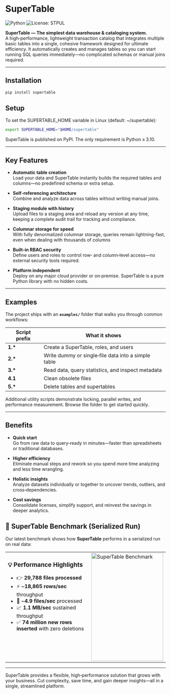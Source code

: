 # SuperTable

![Python](https://img.shields.io/badge/python-3.10+-blue)
![License: STPUL](https://img.shields.io/badge/license-STPUL-blue)

**SuperTable — The simplest data warehouse & cataloging system.**  
A high‑performance, lightweight transaction catalog that integrates multiple
basic tables into a single, cohesive framework designed for ultimate
efficiency.
It automatically creates and manages tables so you can start running SQL queries
immediately—no complicated schemas or manual joins required.


---

## Installation

```bash
pip install supertable
```

## Setup
To set the SUPERTABLE_HOME variable in Linux (default: ~/supertable):
```bash
export SUPERTABLE_HOME="$HOME/supertable"
```

SuperTable is published on PyPI. The only requirement is Python ≥ 3.10.

---

## Key Features

- **Automatic table creation**  
  Load your data and SuperTable instantly builds the required tables and
  columns—no predefined schema or extra setup.

- **Self‑referencing architecture**  
  Combine and analyze data across tables without writing manual joins.

- **Staging module with history**  
  Upload files to a staging area and reload any version at any time, keeping a
  complete audit trail for tracking and compliance.

- **Columnar storage for speed**  
  With fully denormalized columnar storage, queries remain lightning-fast, 
  even when dealing with thousands of columns

- **Built‑in RBAC security**  
  Define users and roles to control row‑ and column‑level access—no external
  security tools required.

- **Platform independent**  
  Deploy on any major cloud provider or on‑premise. SuperTable is a pure Python
  library with no hidden costs.

---

## Examples

The project ships with an **`examples/`** folder that walks you through common
workflows:

| Script prefix | What it shows |
|---------------|---------------|
| **1.\*** | Create a SuperTable, roles, and users |
| **2.\*** | Write dummy or single‑file data into a simple table |
| **3.\*** | Read data, query statistics, and inspect metadata |
| **4.1**   | Clean obsolete files |
| **5.\*** | Delete tables and supertables |

Additional utility scripts demonstrate locking, parallel writes, and
performance measurement. Browse the folder to get started quickly.

---

## Benefits

- **Quick start**  
  Go from raw data to query‑ready in minutes—faster than spreadsheets or
  traditional databases.

- **Higher efficiency**  
  Eliminate manual steps and rework so you spend more time analyzing and less
  time wrangling.

- **Holistic insights**  
  Analyze datasets individually or together to uncover trends, outliers, and
  cross‑dependencies.

- **Cost savings**  
  Consolidate licenses, simplify support, and reinvest the savings in deeper
  analytics.



## 🚀 SuperTable Benchmark (Serialized Run)

Our latest benchmark shows how **SuperTable** performs in a serialized run on real data:

<table>
<tr>
<td valign="top">

<h3>💡 Performance Highlights</h3>

<ul>
  <li>👉 <b>29,788 files processed</b></li>
  <li>⚡ ~<b>18,865 rows/sec</b> throughput</li>
  <li>📂 ~<b>4.9 files/sec</b> processed</li>
  <li>📈 <b>1.1 MB/sec</b> sustained throughput</li>
  <li>✅ <b>74 million new rows inserted</b> with zero deletions</li>
</ul>

</td>
<td valign="top">

<img width="226" height="340" alt="SuperTable Benchmark" src="https://github.com/user-attachments/assets/b53ace69-098c-4953-b18a-460571e15da5" />

</td>
</tr>
</table>


---

SuperTable provides a flexible, high‑performance solution that grows with your
business. Cut complexity, save time, and gain deeper insights—all in a single,
streamlined platform.

